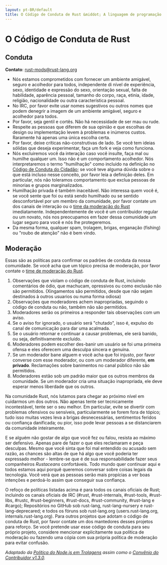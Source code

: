 ```yaml
---
layout: pt-BR/default
title: O Código de Conduta de Rust &middot; A linguagem de programação Rust
---
```


# O Código de Conduta de Rust

## Conduta

**Contato**: [rust-mods@rust-lang.org](mailto:rust-mods@rust-lang.org)

* Nós estamos comprometidos com fornecer um ambiente amigável, seguro e acolhedor para todos, independente di nível de experiência,
  sexo, identidade e expressão do sexo, orientação sexual, falta de habilidade, aparência pessoal, tamanho do corpo, raça, etinia,
  idade, religião, nacionalidade ou outra característica pessoal.
* No IRC, por favor evite usar nomes sugestivos ou outros nomes que podem denegrir a imagem de um ambiente amigável, seguro e           acolhedor para todos.
* Por favor, seja gentil e cortês. Não há necessidade de ser mau ou rude.
* Respeite as pessoas que diferem de sua opinião e que escolhas de design ou implementação levem à problemas e inúmeros custos.   Raramente há apenas uma única escolha certa.
* Por favor, deixe críticas não-construtivas de lado. Se você tem ideias sólidas que deseja experimentar, faça um fork e veja como
  funciona.
* Nós excluiremos você da interação caso você insulte, faça mal ou humilhe qualquer um. Isso não é um comportamento acolhedor. Nós
  interpretaremos o termo "humilhação" como incluido na definição no <a href="http://citizencodeofconduct.org/">Código de Conduta do Cidadão</a>; se você teve alguma dúvida sobre o que está incluso nesse conceito, por favor leia a definição deles. Em particular,
  nós não toleramos comportamento que exclua pessoas de minorias e grupos marginalizados.
* Humilhação privada é também inaceitável. Não interessa quem você é, se você sente que foi ou está sendo humilhado ou se sentido
  desconfortável por um membro da comunidade, por favor contate um dos canais de interação ou o [time da moderação do Rust](/team.html#Moderation) imediatamente. Independentemente de você é um contribuidor regular ou um novato, nós nos preocupamos
  em fazer dessa comunidade um lugar seguro para você e nós lhe protegeremos.
* Da mesma forma, qualquer spam, trolagem, brigas, enganação (fishing) ou "roubo de atenção" não é bem vindo.

## Moderação

Essas são as políticas para confirmar os padrões de conduta da nossa comunidade. Se você acha que um tópico precisa de moderação,
por favor contate o [time de moderação do Rust](/team.html#Moderation).

1. Observações que violam o código de conduta de Rust, incluindo comentários de ódio, que machucam, opressivos ou como exclusão não
são permitidos. (Xingamentos são permitidos, desde que não sejam destinados à outros usuarios ou numa forma odiosa)
2. Observações que moderadores achem inapropriadas, seguindo o código de conduta ou não, também não são permitidos.
3. Moderadores serão os primeiros a responder tais observações com um aviso.
4. Se o aviso for ignorado, o usuário será "chutado", isso é, expulso do canal de comunicação para dar uma acalmada.
5. Se o usuário retornar e continuar a causar problemas, ele será banido, ou seja, definitivamente excluído.
6. Moderadores podem escolher des-banir um usuário se foi uma primeira ofensa e eles oferecem uma desculpa sincera e genuina.
7. Se um moderador bane alguem e você acha que foi injusto, por favor converse com esse moderador, ou com um moderador diferente, **em privado**. Reclamações sobre banimentos no canal público não são permitidos.
8. Moderadores estão sob um padrão maior que os outros membros da comunidade. Se um moderador cria uma situação inapropriada, ele deve esperar menos liberdade que os outros.

Na comunidade Rust, nós lutamos para chegar ao próximo nível em cuidarmos um dos outros. Não apenas tente ser tecnicamente incontestável, tente ser o seu melhor. Em particular, evite se divertir com problemas ofensivos ou sensíveis, particularmente se forem fora de tópico; tudo isso muitas vezes leva a brigas desnecessárias, sentimentos feridos ou confiança danificada; ou pior, isso pode levar pessoas a se distanciarem da comunidade inteiramente.

E se alguém não gostar de algo que você fez ou falou, resista ao máximo ser defensivo. Apenas pare de fazer o que eles reclamaram e peça desculpas. Mesmo que você sinta que foi mal entendido ou acusado sem razão, as chances são altas de que há algo que você poderia ter expressado melhor - lembre-se que é de sua responsabilidade fazer seus companheiros *Rustaceans* confortáveis. Todo mundo quer continuar aqui e todos estamos aqui porquê queremos conversar sobre coisas legais da tecnologia. Você verá que as pessoas serão mais propícias a ver boas intenções e perdoá-lo assim que conseguir sua confiança.

O refoço de políticas listadas acima é para todos os canais oficiais de Rust; incluindo os canais oficiais de IRC (#rust, #rust-internals,  #rust-tools, #rust-libs, #rustc, #rust-beginners, #rust-docs, #rust-community, #rust-lang e #cargo); Repositórios no GitHub sob rust-lang, rust-lang-nursery e rust-lang-deprecared; e todos os fóruns sob rust-lang.org (users.rust-lang.org, internals.rust-lang.org). Para outros projetos que adotam o código de conduta de Rust, por favor contate um dos mantedores desses projetos para reforço. Se você pretende usar esse código de conduta para seu próprio projeto, considere mencionar explicitamente sua política de moderação ou fazendo uma cópia com sua própria política de moderação para evitar confusão.

*Adaptado da [Política do Node.js em Trolagens](http://blog.izs.me/post/30036893703/policy-on-trolling) assim como o [Convênio do Contribuidor v1.3.0](http://contributor-covenant.org/version/1/3/0).*
